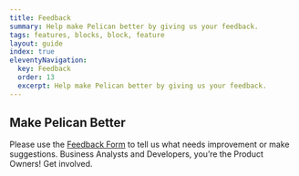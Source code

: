 ```yaml
---
title: Feedback
summary: Help make Pelican better by giving us your feedback.
tags: features, blocks, block, feature
layout: guide
index: true
eleventyNavigation:
  key: Feedback
  order: 13
  excerpt: Help make Pelican better by giving us your feedback.
---
```


## Make Pelican Better

Please use the <a href="https://forms.gle/PunFX8YjXb3iMxd19" target="_blank">Feedback Form</a> to tell us what needs improvement or make suggestions. Business Analysts and Developers, you’re the Product Owners! Get involved.
